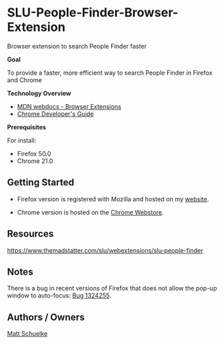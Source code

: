 # SLU-People-Finder-Browser-Extension

Browser extension to search People Finder faster

**Goal** 

To provide a faster, more efficient way to search People Finder in Firefox and Chrome

**Technology Overview**

* [MDN webdocs - Browser Extensions](https://developer.mozilla.org/en-US/Add-ons/WebExtensions)
* [Chrome Developer's Guide](https://developer.chrome.com/extensions/devguide)

**Prerequisites**

For install:
* Firefox 50.0
* Chrome 21.0

## Getting Started

* Firefox version is registered with Mozilla and hosted on my [website](https://www.themadstatter.com/slu/webextensions/slu-people-finder).

* Chrome version is hosted on the [Chrome Webstore](https://chrome.google.com/webstore/detail/slu-people-finder/iokfgmiafmjifmpnahdecmhgbbgdaikc?hl=en).

## Resources

https://www.themadstatter.com/slu/webextensions/slu-people-finder

## Notes

There is a bug in recent versions of Firefox that does not allow the pop-up window to auto-focus: [Bug 1324255](https://bugzilla.mozilla.org/show_bug.cgi?id=1324255).

## Authors / Owners

[Matt Schuelke](mailto:matthew.schuelke@slu.edu)
